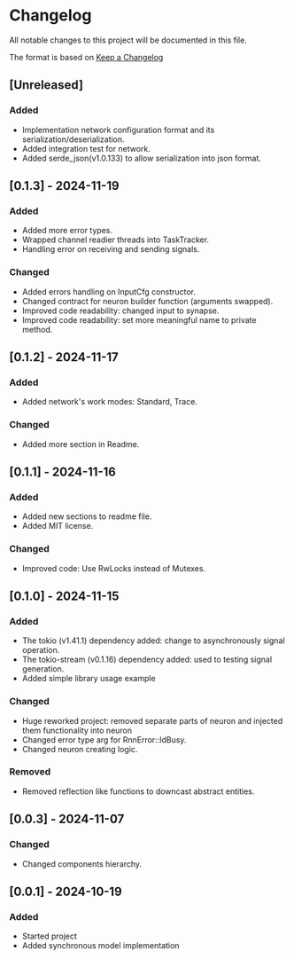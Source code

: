 # Changelog

All notable changes to this project will be documented in this file.

The format is based on [Keep a Changelog](https://keepachangelog.com/en/1.1.0/)

## [Unreleased]

### Added

- Implementation network configuration format and its serialization/deserialization.
- Added integration test for network.
- Added serde_json(v1.0.133) to allow serialization into json format.

## [0.1.3] - 2024-11-19

### Added

- Added more error types.
- Wrapped channel readier threads into TaskTracker.
- Handling error on receiving and sending signals.

### Changed

- Added errors handling on InputCfg constructor.
- Changed contract for neuron builder function (arguments swapped).
- Improved code readability: changed input to synapse.
- Improved code readability: set more meaningful name to private method.

## [0.1.2] - 2024-11-17

### Added

- Added network's work modes: Standard, Trace.

### Changed

- Added more section in Readme.

## [0.1.1] - 2024-11-16

### Added

- Added new sections to readme file.
- Added MIT license.

### Changed

- Improved code: Use RwLocks instead of Mutexes.

## [0.1.0] - 2024-11-15

### Added

- The tokio (v1.41.1) dependency added: change to asynchronously signal operation.
- The tokio-stream (v0.1.16) dependency added: used to testing signal generation.
- Added simple library usage example

### Changed

- Huge reworked project: removed separate parts of neuron and injected them functionality into neuron
- Changed error type arg for RnnError::IdBusy.
- Changed neuron creating logic.

### Removed

- Removed reflection like functions to downcast abstract entities.

## [0.0.3] - 2024-11-07

### Changed

- Changed components hierarchy.

## [0.0.1] - 2024-10-19

### Added

- Started project
- Added synchronous model implementation
